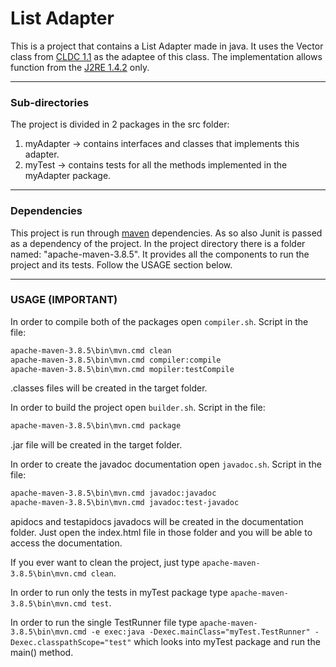 # List Adapter

This is a project that contains a List Adapter made in java. It uses the Vector class from [CLDC 1.1](https://docs.oracle.com/javame/config/cldc/ref-impl/cldc1.1/jsr139/index.html "CLDC1.1") as the adaptee of this class. The implementation allows function from the [J2RE 1.4.2](https://www2.cs.duke.edu/csed/java/jdk1.4.2/docs/api/index.html "J2RE 1.4.2") only.

---

### Sub-directories

The project is divided in 2 packages in the src folder:

1. myAdapter -> contains interfaces and classes that implements this adapter.
2. myTest -> contains tests for all the methods implemented in the myAdapter package.

---

### Dependencies

This project is run through [maven](https://maven.apache.org/download.cgi "Maven") dependencies. As so also Junit is passed as a dependency of the project. In the project directory there is a folder named: "apache-maven-3.8.5". It provides all the components to run the project and its tests. Follow the USAGE section below.

---

### USAGE (IMPORTANT)

In order to compile both of the packages open `compiler.sh`.
Script in the file:

```bash
apache-maven-3.8.5\bin\mvn.cmd clean
apache-maven-3.8.5\bin\mvn.cmd compiler:compile
apache-maven-3.8.5\bin\mvn.cmd mopiler:testCompile
```

.classes files will be created in the target folder.

In order to build the project open `builder.sh`.
Script in the file:

```bash
apache-maven-3.8.5\bin\mvn.cmd package
```

.jar file will be created in the target folder.

In order to create the javadoc documentation open `javadoc.sh`.
Script in the file:

```bash
apache-maven-3.8.5\bin\mvn.cmd javadoc:javadoc
apache-maven-3.8.5\bin\mvn.cmd javadoc:test-javadoc
```

apidocs and testapidocs javadocs will be created in the documentation folder. Just open the index.html file in those folder and you will be able to access the documentation.

If you ever want to clean the project, just type `apache-maven-3.8.5\bin\mvn.cmd clean`.

In order to run only the tests in myTest package type `apache-maven-3.8.5\bin\mvn.cmd test`.

In order to run the single TestRunner file type `apache-maven-3.8.5\bin\mvn.cmd -e exec:java -Dexec.mainClass="myTest.TestRunner" -Dexec.classpathScope="test"` which looks into myTest package and run the main() method.
